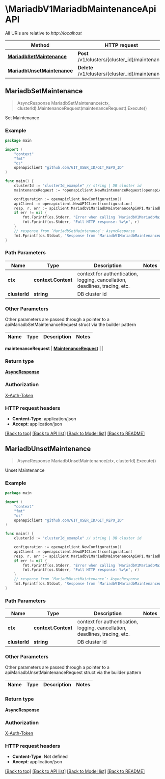 # \MariadbV1MariadbMaintenanceApiAPI

All URIs are relative to *http://localhost*

Method | HTTP request | Description
------------- | ------------- | -------------
[**MariadbSetMaintenance**](MariadbV1MariadbMaintenanceApiAPI.md#MariadbSetMaintenance) | **Post** /v1/clusters/{cluster_id}/maintenance | Set Maintenance
[**MariadbUnsetMaintenance**](MariadbV1MariadbMaintenanceApiAPI.md#MariadbUnsetMaintenance) | **Delete** /v1/clusters/{cluster_id}/maintenance | Unset Maintenance



## MariadbSetMaintenance

> AsyncResponse MariadbSetMaintenance(ctx, clusterId).MaintenanceRequest(maintenanceRequest).Execute()

Set Maintenance



### Example

```go
package main

import (
	"context"
	"fmt"
	"os"
	openapiclient "github.com/GIT_USER_ID/GIT_REPO_ID"
)

func main() {
	clusterId := "clusterId_example" // string | DB cluster id
	maintenanceRequest := *openapiclient.NewMaintenanceRequest(openapiclient.DayOfWeek("MON"), "StartMinute_example", "StartTime_example", "TermHour_example") // MaintenanceRequest | 

	configuration := openapiclient.NewConfiguration()
	apiClient := openapiclient.NewAPIClient(configuration)
	resp, r, err := apiClient.MariadbV1MariadbMaintenanceApiAPI.MariadbSetMaintenance(context.Background(), clusterId).MaintenanceRequest(maintenanceRequest).Execute()
	if err != nil {
		fmt.Fprintf(os.Stderr, "Error when calling `MariadbV1MariadbMaintenanceApiAPI.MariadbSetMaintenance``: %v\n", err)
		fmt.Fprintf(os.Stderr, "Full HTTP response: %v\n", r)
	}
	// response from `MariadbSetMaintenance`: AsyncResponse
	fmt.Fprintf(os.Stdout, "Response from `MariadbV1MariadbMaintenanceApiAPI.MariadbSetMaintenance`: %v\n", resp)
}
```

### Path Parameters


Name | Type | Description  | Notes
------------- | ------------- | ------------- | -------------
**ctx** | **context.Context** | context for authentication, logging, cancellation, deadlines, tracing, etc.
**clusterId** | **string** | DB cluster id | 

### Other Parameters

Other parameters are passed through a pointer to a apiMariadbSetMaintenanceRequest struct via the builder pattern


Name | Type | Description  | Notes
------------- | ------------- | ------------- | -------------

 **maintenanceRequest** | [**MaintenanceRequest**](MaintenanceRequest.md) |  | 

### Return type

[**AsyncResponse**](AsyncResponse.md)

### Authorization

[X-Auth-Token](../README.md#X-Auth-Token)

### HTTP request headers

- **Content-Type**: application/json
- **Accept**: application/json

[[Back to top]](#) [[Back to API list]](../README.md#documentation-for-api-endpoints)
[[Back to Model list]](../README.md#documentation-for-models)
[[Back to README]](../README.md)


## MariadbUnsetMaintenance

> AsyncResponse MariadbUnsetMaintenance(ctx, clusterId).Execute()

Unset Maintenance



### Example

```go
package main

import (
	"context"
	"fmt"
	"os"
	openapiclient "github.com/GIT_USER_ID/GIT_REPO_ID"
)

func main() {
	clusterId := "clusterId_example" // string | DB cluster id

	configuration := openapiclient.NewConfiguration()
	apiClient := openapiclient.NewAPIClient(configuration)
	resp, r, err := apiClient.MariadbV1MariadbMaintenanceApiAPI.MariadbUnsetMaintenance(context.Background(), clusterId).Execute()
	if err != nil {
		fmt.Fprintf(os.Stderr, "Error when calling `MariadbV1MariadbMaintenanceApiAPI.MariadbUnsetMaintenance``: %v\n", err)
		fmt.Fprintf(os.Stderr, "Full HTTP response: %v\n", r)
	}
	// response from `MariadbUnsetMaintenance`: AsyncResponse
	fmt.Fprintf(os.Stdout, "Response from `MariadbV1MariadbMaintenanceApiAPI.MariadbUnsetMaintenance`: %v\n", resp)
}
```

### Path Parameters


Name | Type | Description  | Notes
------------- | ------------- | ------------- | -------------
**ctx** | **context.Context** | context for authentication, logging, cancellation, deadlines, tracing, etc.
**clusterId** | **string** | DB cluster id | 

### Other Parameters

Other parameters are passed through a pointer to a apiMariadbUnsetMaintenanceRequest struct via the builder pattern


Name | Type | Description  | Notes
------------- | ------------- | ------------- | -------------


### Return type

[**AsyncResponse**](AsyncResponse.md)

### Authorization

[X-Auth-Token](../README.md#X-Auth-Token)

### HTTP request headers

- **Content-Type**: Not defined
- **Accept**: application/json

[[Back to top]](#) [[Back to API list]](../README.md#documentation-for-api-endpoints)
[[Back to Model list]](../README.md#documentation-for-models)
[[Back to README]](../README.md)

